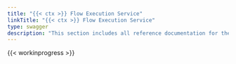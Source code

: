 ```yaml
---
title: "{{< ctx >}} Flow Execution Service"
linkTitle: "{{< ctx >}} Flow Execution Service"
type: swagger
description: "This section includes all reference documentation for the APIs exposed by the CORTEX Flow Execution Service."
---
```


{{< workinprogress >}}
